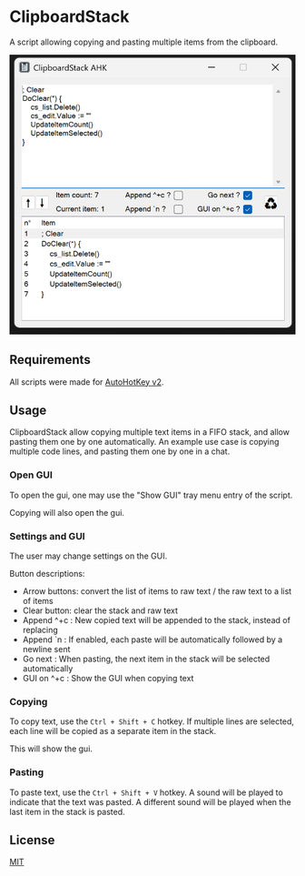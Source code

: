 # ClipboardStack

A script allowing copying and pasting multiple items from the clipboard.

![alt text](GUI1.png)

## Requirements

All scripts were made for [AutoHotKey v2](https://www.autohotkey.com/).

## Usage

ClipboardStack allow copying multiple text items in a FIFO stack, and allow pasting them one by one automatically. An example use case is copying multiple code lines, and pasting them one by one in a chat.

### Open GUI
To open the gui, one may use the "Show GUI" tray menu entry of the script.

Copying will also open the gui.

### Settings and GUI
The user may change settings on the GUI.

Button descriptions:
- Arrow buttons: convert the list of items to raw text / the raw text to a list of items
- Clear button: clear the stack and raw text
- Append ^+c : New copied text will be appended to the stack, instead of replacing
- Append `n : If enabled, each paste will be automatically followed by a newline sent
- Go next : When pasting, the next item in the stack will be selected automatically
- GUI on ^+c : Show the GUI when copying text 


### Copying
To copy text, use the `Ctrl + Shift + C` hotkey. If multiple lines are selected, each line will be copied as a separate item in the stack.

This will show the gui.

### Pasting
To paste text, use the `Ctrl + Shift + V` hotkey. A sound will be played to indicate that the text was pasted. A different sound will be played when the last item in the stack is pasted.


## License

[MIT](https://choosealicense.com/licenses/mit/)